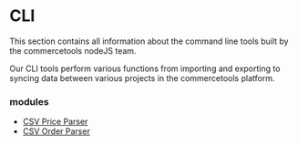 # CLI

This section contains all information about the command line tools built by the commercetools nodeJS team.

Our CLI tools perform various functions from importing and exporting to syncing data between various projects in the commercetools platform.

### modules
  * [CSV Price Parser](/cli/csv-parser-price.md)
  * [CSV Order Parser](/cli/csv-parser-order.md)
